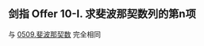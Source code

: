 <script src="https://cdn.bootcss.com/mathjax/2.7.7/MathJax.js?config=TeX-AMS-MML_HTMLorMML"></script>

## 剑指 Offer 10-I. 求斐波那契数列的第n项

与 [0509.斐波那契数](../leetcode/maths/0509.斐波那契数.md) 完全相同
